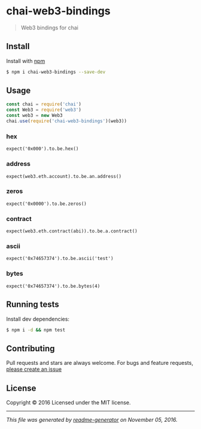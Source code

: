 # chai-web3-bindings

> Web3 bindings for chai

## Install

Install with [npm](https://www.npmjs.com/)

```sh
$ npm i chai-web3-bindings --save-dev
```

## Usage

```js
const chai = require('chai')
const Web3 = require('web3')
const web3 = new Web3
chai.use(require('chai-web3-bindings')(web3))
```

### hex
`expect('0x000').to.be.hex()`

### address
`expect(web3.eth.account).to.be.an.address()`

### zeros
`expect('0x0000').to.be.zeros()`

### contract
`expect(web3.eth.contract(abi)).to.be.a.contract()`

### ascii
`expect('0x74657374').to.be.ascii('test')`

### bytes
`expect('0x74657374').to.be.bytes(4)`

## Running tests

Install dev dependencies:

```sh
$ npm i -d && npm test
```

## Contributing

Pull requests and stars are always welcome. For bugs and feature requests, [please create an issue](https://github.com/SafeMarket/chai-web3-bindings/issues)

## License

Copyright © 2016 []()
Licensed under the MIT license.

***

_This file was generated by [readme-generator](https://github.com/jonschlinkert/readme-generator) on November 05, 2016._